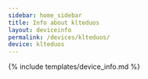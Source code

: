 ```yaml
---
sidebar: home_sidebar
title: Info about klteduos
layout: deviceinfo
permalink: /devices/klteduos/
device: klteduos
---
```

{% include templates/device_info.md %}
